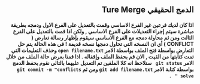 ## <div dir=rtl> الدمج الحقيقي Ture Merge </div>
</div>

####  <div dir=rtl> اذا كان لديك فرعين غير الفرع الاساسي وقمت بالتعديل على الفرع الاول ودمجه بطريقة مباشرة سيتم إجراء التعديلات على الفرع الاساسي , ولكن اذا قمت بالتعديل على الفرع الثالث ومن ثم محاولة دمجه مع الفرع الاساسي سيقوم بإظهار رسالة تعارض  ( CONFLICT ) أي ان النسخه التي تحاول دمجها نسخه قديمة !  في هذه الحالة يتم حل التعارض بواسطة فتح الملف بواسطة الامر `open filename.txt`  وحذف التعليمات التي تمت كتابتها من القيت , الان قم بحفظ الملف وإقفاله . اذا قمنا بعرض حالة الملف من خلال الامر `git status ` سنلاحظ انه كلا الملفين تم التعديل عليهما بالتالي نقوم بحفظ الدمج بواسطة كتابة الامر `git add filename.txt`  ومن ثم  `git commit -m "conflicts solve " ` .
</div>